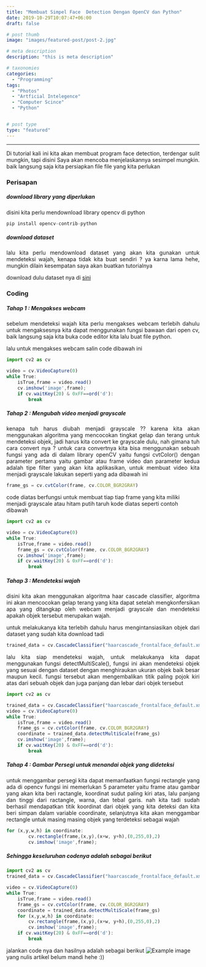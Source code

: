 ```yaml
---
title: "Membuat Simpel Face  Detection Dengan OpenCV dan Python"
date: 2019-10-29T10:07:47+06:00
draft: false

# post thumb
image: "images/featured-post/post-2.jpg"

# meta description
description: "this is meta description"

# taxonomies
categories: 
  - "Programming"
tags:
  - "Photos"
  - "Artficial Intelegence"
  - "Computer Scince"
  - "Python"


# post type
type: "featured"
---
```



<hr>

<div style="text-align: justify">
Di tutorial kali ini kita akan membuat program face detection, terdengar sulit mungkin, tapi disini Saya akan mencoba menjelaskannya sesimpel mungkin. baik langsung saja kita persiapkan file file yang kita perlukan
</div>

### Perisapan
##### download library yang diperlukan
disini kita perlu mendownload library opencv di python
```javascript
pip install opencv-contrib-python
```
##### download dataset
<div style="text-align: justify">
lalu kita perlu mendownload dataset yang akan kita gunakan untuk mendeteksi wajah, kenapa tidak kita buat sendiri ? ya karna lama hehe, mungkin dilain kesempatan saya akan buatkan tutorialnya
</div>

download dulu dataset nya di [sini](https://github.com/opencv/opencv/blob/master/data/haarcascades/haarcascade_frontalface_default.xml)

### Coding
##### Tahap 1 : Mengakses webcam
<div style="text-align: justify">
sebelum mendeteksi wajah kita perlu mengakses webcam terlebih dahulu untuk mengaksesnya kita dapat menggunakan fungsi bawaan dari open cv, baik langsung saja kita buka code editor kita lalu buat file python.

lalu untuk mengakses webcam salin code dibawah ini
</div>

```javascript
import cv2 as cv

video = cv.VideoCapture(0)
while True:
    isTrue,frame = video.read()
    cv.imshow('image',frame);
    if cv.waitKey(20) & 0xFF==ord('d'):
        break
```


##### Tahap 2 : Mengubah video menjadi grayscale

<div style="text-align: justify">
kenapa tuh harus diubah menjadi grayscale ?? karena kita akan menggunakan algoritma yang mencocokan tingkat gelap dan terang untuk mendeteksi objek, jadi harus kita convert ke grayscale dulu, nah gimana tuh cara convert nya ? untuk cara convertnya kita bisa menggunakan sebuah fungsi yang ada di dalam library openCV yaitu fungsi cvtColor() dengan parameter pertama yaitu gambar atau frame video dan parameter kedua adalah tipe filter yang akan kita aplikasikan, untuk membuat video kita menjadi grayscale lakukan seperti yang ada dibawah ini
</div>

```javascript
frame_gs = cv.cvtColor(frame, cv.COLOR_BGR2GRAY)
```
code diatas berfungsi untuk membuat tiap tiap frame yang kita miliki menjadi grayscale atau hitam putih
taruh kode diatas seperti contoh dibawah
```javascript
import cv2 as cv

video = cv.VideoCapture(0)
while True:
    isTrue,frame = video.read()
    frame_gs = cv.cvtColor(frame, cv.COLOR_BGR2GRAY)
    cv.imshow('image',frame);
    if cv.waitKey(20) & 0xFF==ord('d'):
        break
```
##### Tahap 3 : Mendeteksi wajah

<div style="text-align: justify">
disini kita akan menggunakan algoritma haar cascade classifier, algoritma ini akan mencocokan gelap terang yang kita dapat setelah mengkonfersikan apa yang ditangkap oleh webcam menjadi grayscale dan mendeteksi apakah objek tersebut merupakan wajah.

untuk melakukanya kita terlebih dahulu harus mengintansiasikan objek dari dataset yang sudah kita download tadi
</div>

```javascript
trained_data = cv.CascadeClassifier("haarcascade_frontalface_default.xml")
```
<div style="text-align: justify">
lalu kita siap mendeteksi wajah, untuk melakukanya kita dapat menggunakan fungsi detectMultiScale(), fungsi ini akan mendeteksi objek yang sesuai dengan dataset dengan menghiraukan ukuran objek baik besar maupun kecil. fungsi tersebut akan mengembalikan titik paling pojok kiri atas dari sebuah objek dan juga panjang dan lebar dari objek tersebut
</div>

```javascript
import cv2 as cv

trained_data = cv.CascadeClassifier("haarcascade_frontalface_default.xml")
video = cv.VideoCapture(0)
while True:
    isTrue,frame = video.read()
    frame_gs = cv.cvtColor(frame, cv.COLOR_BGR2GRAY)
    coordinate = trained_data.detectMultiScale(frame_gs)
    cv.imshow('image',frame);
    if cv.waitKey(20) & 0xFF==ord('d'):
        break
```

##### Tahap 4 : Gambar Persegi untuk menandai objek yang dideteksi
<div style="text-align: justify">
untuk menggambar persegi kita dapat memanfaatkan fungsi rectangle yang ada di opencv
fungsi ini memerlukan 5 parameter yaitu frame atau gambar yang akan kita beri ractangle, koordinat sudut paling kiri atas, lalu panjang dan tinggi dari ractangle, warna, dan tebal garis.
nah kita tadi sudah berhasil mendapatkan titik koordinat dari objek yang kita deteksi dan kita beri simpan dalam variable coordinate, selanjutnya kita akan menggambar rectangle untuk masing masing objek yang terdeteksi sebagai wajah
</div>

```javascript
for (x,y,w,h) in coordinate:    
        cv.rectangle(frame,(x,y),(x+w, y+h),(0,255,0),2)        
        cv.imshow('image',frame);
```

##### Sehingga keseluruhan codenya adalah sebagai berikut
```javascript
import cv2 as cv
trained_data = cv.CascadeClassifier("haarcascade_frontalface_default.xml")

video = cv.VideoCapture(0)
while True:
    isTrue,frame = video.read()
    frame_gs = cv.cvtColor(frame, cv.COLOR_BGR2GRAY)
    coordinate = trained_data.detectMultiScale(frame_gs)
    for (x,y,w,h) in coordinate:    
        cv.rectangle(frame,(x,y),(x+w, y+h),(0,255,0),2)        
        cv.imshow('image',frame);
    if cv.waitKey(20) & 0xFF==ord('d'):
        break
```
jalankan code nya dan hasilnya adalah sebagai berikut
![Example image](/images/post/ocv.png)
yang nulis artikel belum mandi hehe :))